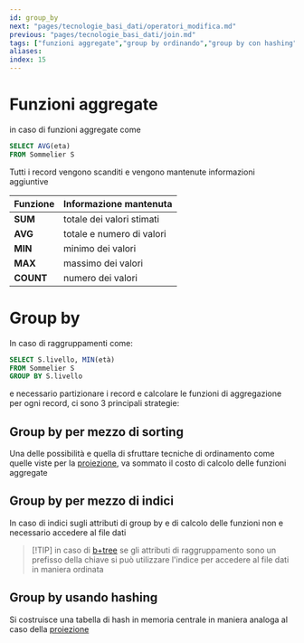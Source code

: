 ```yaml
---
id: group_by
next: "pages/tecnologie_basi_dati/operatori_modifica.md"
previous: "pages/tecnologie_basi_dati/join.md"
tags: ["funzioni aggregate","group by ordinando","group by con hashing", "group by con indice"]
aliases: 
index: 15
---
```


# Funzioni aggregate

 in caso di funzioni aggregate come
 
```sql
SELECT AVG(eta)
FROM Sommelier S
```

Tutti i record vengono scanditi  e vengono mantenute informazioni aggiuntive

| **Funzione** | Informazione mantenuta    |
| ------------ | ------------------------- |
| **SUM**      | totale dei valori stimati |
| **AVG**      | totale e numero di valori |
| **MIN**      | minimo dei valori         |
| **MAX**      | massimo dei valori        |
| **COUNT**    | numero dei valori         |

# Group by

In caso di raggruppamenti come:

```sql
SELECT S.livello, MIN(età)
FROM Sommelier S
GROUP BY S.livello
```

e necessario partizionare i record e calcolare le funzioni di aggregazione per ogni record, ci sono 3 principali strategie:

## Group by per mezzo di sorting

Una delle possibilità e quella di sfruttare tecniche di ordinamento come quelle viste per la [proiezione](proiezione.md#proiettare%20[ordinando](tecnologie_basi_dati/sorting.md)), va sommato il costo di calcolo delle funzioni aggregate

## Group by per mezzo di indici

In caso di indici sugli attributi di group by e di calcolo delle funzioni non e necessario accedere al file dati

>[!TIP] in caso di [b+tree](tecnologie_basi_dati/b+tree.md) se gli attributi di raggruppamento sono un prefisso della chiave si può utilizzare l'indice per accedere al file dati in maniera ordinata

## Group by usando hashing

Si costruisce una tabella di hash in memoria centrale in maniera analoga al caso della [proiezione](proiezione.md#proiettare%20usando%20hashing)
